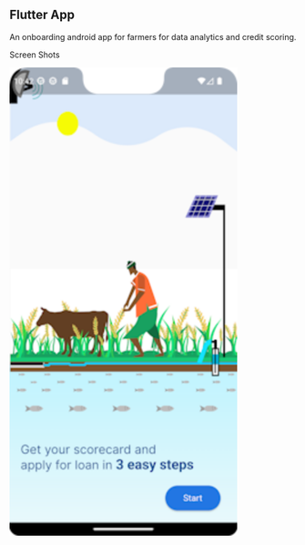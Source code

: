 ## Flutter App ##

An onboarding android app for farmers for data analytics and credit scoring.

Screen Shots

<img src="./screenshots/Screenshot_20230815_104225.png" alt="Flash Screen" width="400"/>
